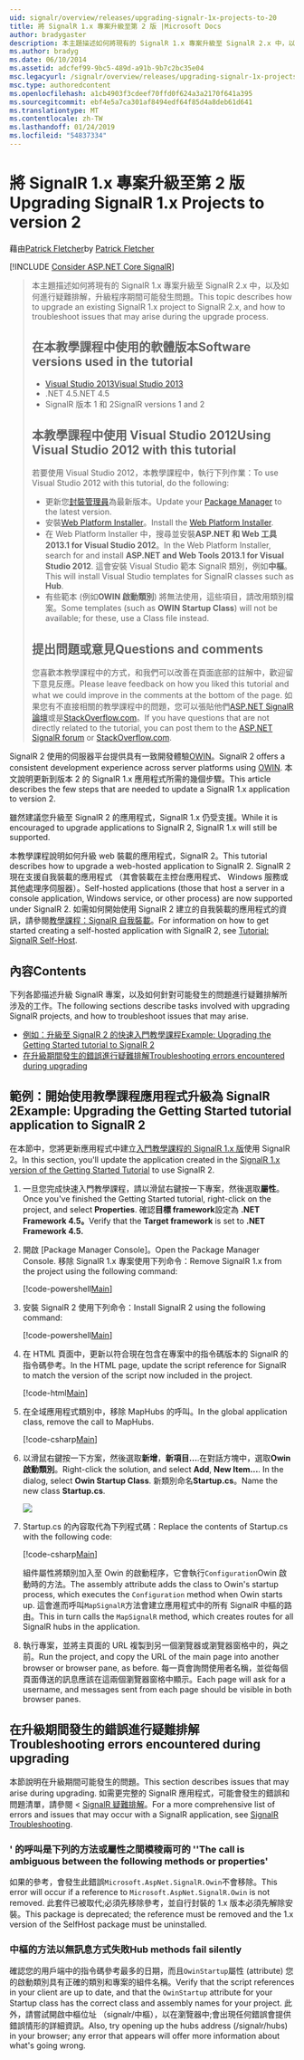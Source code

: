 ```yaml
---
uid: signalr/overview/releases/upgrading-signalr-1x-projects-to-20
title: 將 SignalR 1.x 專案升級至第 2 版 |Microsoft Docs
author: bradygaster
description: 本主題描述如何將現有的 SignalR 1.x 專案升級至 SignalR 2.x 中，以及如何針對升級的程序期間可能發生的問題進行疑難排解...
ms.author: bradyg
ms.date: 06/10/2014
ms.assetid: adcfef99-9bc5-489d-a91b-9b7c2bc35e04
msc.legacyurl: /signalr/overview/releases/upgrading-signalr-1x-projects-to-20
msc.type: authoredcontent
ms.openlocfilehash: a1cb4903f3cdeef70ffd0f624a3a2170f641a395
ms.sourcegitcommit: ebf4e5a7ca301af8494edf64f85d4a8deb61d641
ms.translationtype: MT
ms.contentlocale: zh-TW
ms.lasthandoff: 01/24/2019
ms.locfileid: "54837334"
---
```

<a name="upgrading-signalr-1x-projects-to-version-2"></a><span data-ttu-id="e8ec3-103">將 SignalR 1.x 專案升級至第 2 版</span><span class="sxs-lookup"><span data-stu-id="e8ec3-103">Upgrading SignalR 1.x Projects to version 2</span></span>
====================
<span data-ttu-id="e8ec3-104">藉由[Patrick Fletcher](https://github.com/pfletcher)</span><span class="sxs-lookup"><span data-stu-id="e8ec3-104">by [Patrick Fletcher](https://github.com/pfletcher)</span></span>

[!INCLUDE [Consider ASP.NET Core SignalR](~/includes/signalr/signalr-version-disambiguation.md)]

> <span data-ttu-id="e8ec3-105">本主題描述如何將現有的 SignalR 1.x 專案升級至 SignalR 2.x 中，以及如何進行疑難排解，升級程序期間可能發生問題。</span><span class="sxs-lookup"><span data-stu-id="e8ec3-105">This topic describes how to upgrade an existing SignalR 1.x project to SignalR 2.x, and how to troubleshoot issues that may arise during the upgrade process.</span></span>
>
> ## <a name="software-versions-used-in-the-tutorial"></a><span data-ttu-id="e8ec3-106">在本教學課程中使用的軟體版本</span><span class="sxs-lookup"><span data-stu-id="e8ec3-106">Software versions used in the tutorial</span></span>
>
>
> - [<span data-ttu-id="e8ec3-107">Visual Studio 2013</span><span class="sxs-lookup"><span data-stu-id="e8ec3-107">Visual Studio 2013</span></span>](https://my.visualstudio.com/Downloads?q=visual%20studio%202013)
> - <span data-ttu-id="e8ec3-108">.NET 4.5</span><span class="sxs-lookup"><span data-stu-id="e8ec3-108">.NET 4.5</span></span>
> - <span data-ttu-id="e8ec3-109">SignalR 版本 1 和 2</span><span class="sxs-lookup"><span data-stu-id="e8ec3-109">SignalR versions 1 and 2</span></span>
>
>
>
> ## <a name="using-visual-studio-2012-with-this-tutorial"></a><span data-ttu-id="e8ec3-110">本教學課程中使用 Visual Studio 2012</span><span class="sxs-lookup"><span data-stu-id="e8ec3-110">Using Visual Studio 2012 with this tutorial</span></span>
>
>
> <span data-ttu-id="e8ec3-111">若要使用 Visual Studio 2012，本教學課程中，執行下列作業：</span><span class="sxs-lookup"><span data-stu-id="e8ec3-111">To use Visual Studio 2012 with this tutorial, do the following:</span></span>
>
> - <span data-ttu-id="e8ec3-112">更新您[封裝管理員](http://docs.nuget.org/docs/start-here/installing-nuget)為最新版本。</span><span class="sxs-lookup"><span data-stu-id="e8ec3-112">Update your [Package Manager](http://docs.nuget.org/docs/start-here/installing-nuget) to the latest version.</span></span>
> - <span data-ttu-id="e8ec3-113">安裝[Web Platform Installer](https://www.microsoft.com/web/downloads/platform.aspx)。</span><span class="sxs-lookup"><span data-stu-id="e8ec3-113">Install the [Web Platform Installer](https://www.microsoft.com/web/downloads/platform.aspx).</span></span>
> - <span data-ttu-id="e8ec3-114">在 Web Platform Installer 中，搜尋並安裝**ASP.NET 和 Web 工具 2013.1 for Visual Studio 2012**。</span><span class="sxs-lookup"><span data-stu-id="e8ec3-114">In the Web Platform Installer, search for and install **ASP.NET and Web Tools 2013.1 for Visual Studio 2012**.</span></span> <span data-ttu-id="e8ec3-115">這會安裝 Visual Studio 範本 SignalR 類別，例如**中樞**。</span><span class="sxs-lookup"><span data-stu-id="e8ec3-115">This will install Visual Studio templates for SignalR classes such as **Hub**.</span></span>
> - <span data-ttu-id="e8ec3-116">有些範本 (例如**OWIN 啟動類別**) 將無法使用，這些項目，請改用類別檔案。</span><span class="sxs-lookup"><span data-stu-id="e8ec3-116">Some templates (such as **OWIN Startup Class**) will not be available; for these, use a Class file instead.</span></span>
>
>
> ## <a name="questions-and-comments"></a><span data-ttu-id="e8ec3-117">提出問題或意見</span><span class="sxs-lookup"><span data-stu-id="e8ec3-117">Questions and comments</span></span>
>
> <span data-ttu-id="e8ec3-118">您喜歡本教學課程中的方式，和我們可以改善在頁面底部的註解中，歡迎留下意見反應。</span><span class="sxs-lookup"><span data-stu-id="e8ec3-118">Please leave feedback on how you liked this tutorial and what we could improve in the comments at the bottom of the page.</span></span> <span data-ttu-id="e8ec3-119">如果您有不直接相關的教學課程中的問題，您可以張貼他們[ASP.NET SignalR 論壇](https://forums.asp.net/1254.aspx/1?ASP+NET+SignalR)或是[StackOverflow.com](http://stackoverflow.com/)。</span><span class="sxs-lookup"><span data-stu-id="e8ec3-119">If you have questions that are not directly related to the tutorial, you can post them to the [ASP.NET SignalR forum](https://forums.asp.net/1254.aspx/1?ASP+NET+SignalR) or [StackOverflow.com](http://stackoverflow.com/).</span></span>


<span data-ttu-id="e8ec3-120">SignalR 2 使用的伺服器平台提供具有一致開發體驗[OWIN](http://owin.org)。</span><span class="sxs-lookup"><span data-stu-id="e8ec3-120">SignalR 2 offers a consistent development experience across server platforms using [OWIN](http://owin.org).</span></span> <span data-ttu-id="e8ec3-121">本文說明更新到版本 2 的 SignalR 1.x 應用程式所需的幾個步驟。</span><span class="sxs-lookup"><span data-stu-id="e8ec3-121">This article describes the few steps that are needed to update a SignalR 1.x application to version 2.</span></span>

<span data-ttu-id="e8ec3-122">雖然建議您升級至 SignalR 2 的應用程式，SignalR 1.x 仍受支援。</span><span class="sxs-lookup"><span data-stu-id="e8ec3-122">While it is encouraged to upgrade applications to SignalR 2, SignalR 1.x will still be supported.</span></span>

<span data-ttu-id="e8ec3-123">本教學課程說明如何升級 web 裝載的應用程式，SignalR 2。</span><span class="sxs-lookup"><span data-stu-id="e8ec3-123">This tutorial describes how to upgrade a web-hosted application to SignalR 2.</span></span> <span data-ttu-id="e8ec3-124">SignalR 2 現在支援自我裝載的應用程式 （其會裝載在主控台應用程式、 Windows 服務或其他處理序伺服器）。</span><span class="sxs-lookup"><span data-stu-id="e8ec3-124">Self-hosted applications (those that host a server in a console application, Windows service, or other process) are now supported under SignalR 2.</span></span> <span data-ttu-id="e8ec3-125">如需如何開始使用 SignalR 2 建立的自我裝載的應用程式的資訊，請參閱[教學課程：SignalR 自我裝載](../deployment/tutorial-signalr-self-host.md)。</span><span class="sxs-lookup"><span data-stu-id="e8ec3-125">For information on how to get started creating a self-hosted application with SignalR 2, see [Tutorial: SignalR Self-Host](../deployment/tutorial-signalr-self-host.md).</span></span>

## <a name="contents"></a><span data-ttu-id="e8ec3-126">內容</span><span class="sxs-lookup"><span data-stu-id="e8ec3-126">Contents</span></span>

<span data-ttu-id="e8ec3-127">下列各節描述升級 SignalR 專案，以及如何針對可能發生的問題進行疑難排解所涉及的工作。</span><span class="sxs-lookup"><span data-stu-id="e8ec3-127">The following sections describe tasks involved with upgrading SignalR projects, and how to troubleshoot issues that may arise.</span></span>

- [<span data-ttu-id="e8ec3-128">例如：升級至 SignalR 2 的快速入門教學課程</span><span class="sxs-lookup"><span data-stu-id="e8ec3-128">Example: Upgrading the Getting Started tutorial to SignalR 2</span></span>](#example)
- [<span data-ttu-id="e8ec3-129">在升級期間發生的錯誤進行疑難排解</span><span class="sxs-lookup"><span data-stu-id="e8ec3-129">Troubleshooting errors encountered during upgrading</span></span>](#troubleshooting)

<a id="example"></a>

## <a name="example-upgrading-the-getting-started-tutorial-application-to-signalr-2"></a><span data-ttu-id="e8ec3-130">範例：開始使用教學課程應用程式升級為 SignalR 2</span><span class="sxs-lookup"><span data-stu-id="e8ec3-130">Example: Upgrading the Getting Started tutorial application to SignalR 2</span></span>

<span data-ttu-id="e8ec3-131">在本節中，您將更新應用程式中建立[入門教學課程的 SignalR 1.x 版](../older-versions/index.md)使用 SignalR 2。</span><span class="sxs-lookup"><span data-stu-id="e8ec3-131">In this section, you'll update the application created in the [SignalR 1.x version of the Getting Started Tutorial](../older-versions/index.md) to use SignalR 2.</span></span>

1. <span data-ttu-id="e8ec3-132">一旦您完成快速入門教學課程，請以滑鼠右鍵按一下專案，然後選取**屬性**。</span><span class="sxs-lookup"><span data-stu-id="e8ec3-132">Once you've finished the Getting Started tutorial, right-click on the project, and select **Properties**.</span></span> <span data-ttu-id="e8ec3-133">確認**目標 framework**設定為 **.NET Framework 4.5。**</span><span class="sxs-lookup"><span data-stu-id="e8ec3-133">Verify that the **Target framework** is set to **.NET Framework 4.5.**</span></span>
2. <span data-ttu-id="e8ec3-134">開啟 [Package Manager Console]。</span><span class="sxs-lookup"><span data-stu-id="e8ec3-134">Open the Package Manager Console.</span></span> <span data-ttu-id="e8ec3-135">移除 SignalR 1.x 專案使用下列命令：</span><span class="sxs-lookup"><span data-stu-id="e8ec3-135">Remove SignalR 1.x from the project using the following command:</span></span>

    [!code-powershell[Main](upgrading-signalr-1x-projects-to-20/samples/sample1.ps1)]
3. <span data-ttu-id="e8ec3-136">安裝 SignalR 2 使用下列命令：</span><span class="sxs-lookup"><span data-stu-id="e8ec3-136">Install SignalR 2 using the following command:</span></span>

    [!code-powershell[Main](upgrading-signalr-1x-projects-to-20/samples/sample2.ps1)]
4. <span data-ttu-id="e8ec3-137">在 HTML 頁面中，更新以符合現在包含在專案中的指令碼版本的 SignalR 的指令碼參考。</span><span class="sxs-lookup"><span data-stu-id="e8ec3-137">In the HTML page, update the script reference for SignalR to match the version of the script now included in the project.</span></span>

    [!code-html[Main](upgrading-signalr-1x-projects-to-20/samples/sample3.html)]
5. <span data-ttu-id="e8ec3-138">在全域應用程式類別中，移除 MapHubs 的呼叫。</span><span class="sxs-lookup"><span data-stu-id="e8ec3-138">In the global application class, remove the call to MapHubs.</span></span>

    [!code-csharp[Main](upgrading-signalr-1x-projects-to-20/samples/sample4.cs)]
6. <span data-ttu-id="e8ec3-139">以滑鼠右鍵按一下方案，然後選取**新增**，**新項目...**.在對話方塊中，選取**Owin 啟動類別**。</span><span class="sxs-lookup"><span data-stu-id="e8ec3-139">Right-click the solution, and select **Add**, **New Item...**. In the dialog, select **Owin Startup Class**.</span></span> <span data-ttu-id="e8ec3-140">新類別命名**Startup.cs**。</span><span class="sxs-lookup"><span data-stu-id="e8ec3-140">Name the new class **Startup.cs**.</span></span>

    ![](upgrading-signalr-1x-projects-to-20/_static/image1.png)
7. <span data-ttu-id="e8ec3-141">Startup.cs 的內容取代為下列程式碼：</span><span class="sxs-lookup"><span data-stu-id="e8ec3-141">Replace the contents of Startup.cs with the following code:</span></span>

    [!code-csharp[Main](upgrading-signalr-1x-projects-to-20/samples/sample5.cs)]

    <span data-ttu-id="e8ec3-142">組件屬性將類別加入至 Owin 的啟動程序，它會執行`Configuration`Owin 啟動時的方法。</span><span class="sxs-lookup"><span data-stu-id="e8ec3-142">The assembly attribute adds the class to Owin's startup process, which executes the `Configuration` method when Owin starts up.</span></span> <span data-ttu-id="e8ec3-143">這會進而呼叫`MapSignalR`方法會建立應用程式中的所有 SignalR 中樞的路由。</span><span class="sxs-lookup"><span data-stu-id="e8ec3-143">This in turn calls the `MapSignalR` method, which creates routes for all SignalR hubs in the application.</span></span>
8. <span data-ttu-id="e8ec3-144">執行專案，並將主頁面的 URL 複製到另一個瀏覽器或瀏覽器窗格中的，與之前。</span><span class="sxs-lookup"><span data-stu-id="e8ec3-144">Run the project, and copy the URL of the main page into another browser or browser pane, as before.</span></span> <span data-ttu-id="e8ec3-145">每一頁會詢問使用者名稱，並從每個頁面傳送的訊息應該在這兩個瀏覽器窗格中顯示。</span><span class="sxs-lookup"><span data-stu-id="e8ec3-145">Each page will ask for a username, and messages sent from each page should be visible in both browser panes.</span></span>

<a id="troubleshooting"></a>

## <a name="troubleshooting-errors-encountered-during-upgrading"></a><span data-ttu-id="e8ec3-146">在升級期間發生的錯誤進行疑難排解</span><span class="sxs-lookup"><span data-stu-id="e8ec3-146">Troubleshooting errors encountered during upgrading</span></span>

<span data-ttu-id="e8ec3-147">本節說明在升級期間可能發生的問題。</span><span class="sxs-lookup"><span data-stu-id="e8ec3-147">This section describes issues that may arise during upgrading.</span></span> <span data-ttu-id="e8ec3-148">如需更完整的 SignalR 應用程式，可能會發生的錯誤和問題清單，請參閱 < [SignalR 疑難排解](../testing-and-debugging/troubleshooting.md)。</span><span class="sxs-lookup"><span data-stu-id="e8ec3-148">For a more comprehensive list of errors and issues that may occur with a SignalR application, see [SignalR Troubleshooting](../testing-and-debugging/troubleshooting.md).</span></span>

### <a name="the-call-is-ambiguous-between-the-following-methods-or-properties"></a><span data-ttu-id="e8ec3-149">' 的呼叫是下列的方法或屬性之間模稜兩可的 '</span><span class="sxs-lookup"><span data-stu-id="e8ec3-149">'The call is ambiguous between the following methods or properties'</span></span>

<span data-ttu-id="e8ec3-150">如果的參考，會發生此錯誤`Microsoft.AspNet.SignalR.Owin`不會移除。</span><span class="sxs-lookup"><span data-stu-id="e8ec3-150">This error will occur if a reference to `Microsoft.AspNet.SignalR.Owin` is not removed.</span></span> <span data-ttu-id="e8ec3-151">此套件已被取代;必須先移除參考，並自行封裝的 1.x 版本必須先解除安裝。</span><span class="sxs-lookup"><span data-stu-id="e8ec3-151">This package is deprecated; the reference must be removed and the 1.x version of the SelfHost package must be uninstalled.</span></span>

### <a name="hub-methods-fail-silently"></a><span data-ttu-id="e8ec3-152">中樞的方法以無訊息方式失敗</span><span class="sxs-lookup"><span data-stu-id="e8ec3-152">Hub methods fail silently</span></span>

<span data-ttu-id="e8ec3-153">確認您的用戶端中的指令碼參考最多的日期，而且`OwinStartup`屬性 (attribute) 您的啟動類別具有正確的類別和專案的組件名稱。</span><span class="sxs-lookup"><span data-stu-id="e8ec3-153">Verify that the script references in your client are up to date, and that the `OwinStartup` attribute for your Startup class has the correct class and assembly names for your project.</span></span> <span data-ttu-id="e8ec3-154">此外，請嘗試開啟中樞位址 （signalr/中樞），以在瀏覽器中;會出現任何錯誤會提供錯誤情形的詳細資訊。</span><span class="sxs-lookup"><span data-stu-id="e8ec3-154">Also, try opening up the hubs address (/signalr/hubs) in your browser; any error that appears will offer more information about what's going wrong.</span></span>

